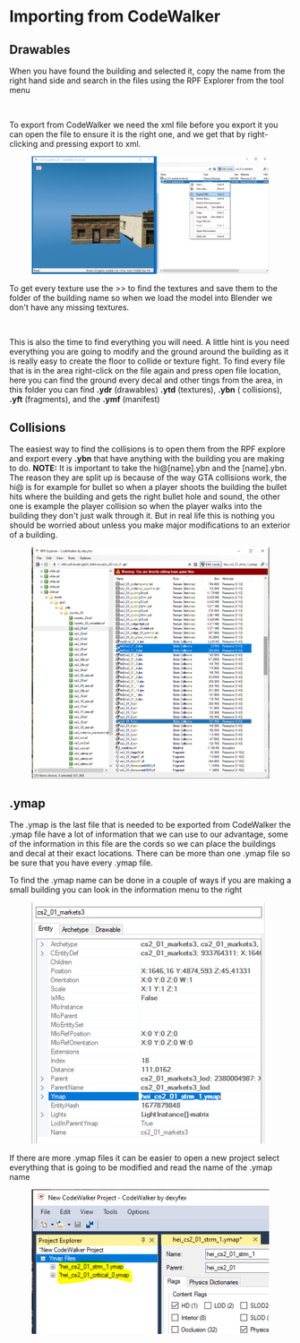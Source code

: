 # Importing from CodeWalker

## Drawables

When you have found the building and selected it, copy the name from the right hand side and search in the files using
the RPF Explorer from the tool menu
<figure><img src="../../.gitbook/assets/create_interior_tutorial_building2.png" alt=""><figcaption><p></p></figcaption></figure>

To export from CodeWalker we need the xml file before you export it you can open the file to ensure it is the right one,
and we get that by right-clicking and pressing export to xml.
<figure><img src="../../.gitbook/assets/create_interior_tutorial_building3.png" alt=""><figcaption><p></p></figcaption></figure>

To get every texture use the >> to find the textures and save them to the folder of the building name so when we load
the model into Blender we don't have any missing textures.
<figure><img src="../../.gitbook/assets/create_interior_tutorial_building10.gif" alt=""><figcaption><p></p></figcaption></figure>

This is also the time to find everything you will need. A little hint is you need everything you are going to modify and
the ground around the building as it is really easy to create the floor to collide or texture fight. To find every file
that is in the area right-click on the file again and press open file location, here you can find the ground every decal
and other tings from the area, in this folder you can find **.ydr** (drawables) **.ytd** (textures), **.ybn** (
collisions),
**.yft** (fragments), and the **.ymf** (manifest)

## Collisions

The easiest way to find the collisions is to open them from the RPF explore and export every **.ybn** that have
anything with the building you are making to do. **NOTE:** It is important to take the hi@[name].ybn and the [name].ybn.
The reason they are split up is because of the way GTA collisions work, the hi@ is for example for bullet so when a
player shoots
the building the bullet hits where the building and gets the right bullet hole and sound, the other one is example the
player
collision so when the player walks into the building they don't just walk through it. But in real life this is nothing
you should be worried about unless you make major modifications to an exterior of a building.
<figure><img src="../../.gitbook/assets/create_interior_tutorial_building4.png" alt=""><figcaption><p></p></figcaption></figure>

## .ymap

The .ymap is the last file that is needed to be exported from CodeWalker the .ymap file have a lot of information that
we
can use to our advantage, some of the information in this file are the cords so we can place the buildings and decal at
their exact locations. There can be more than one .ymap file so be sure that you have every .ymap file.

To find the .ymap name can be done in a couple of ways if you are making a small building you can look in the
information
menu to the right
<figure><img src="../../.gitbook/assets/create_interior_tutorial_building5.png" alt=""><figcaption><p></p></figcaption></figure>

If there are more .ymap files it can be easier to open a new project select everything that is going to be modified and
read the name of the .ymap name
<figure><img src="../../.gitbook/assets/create_interior_tutorial_building6.png" alt=""><figcaption><p></p></figcaption></figure>
